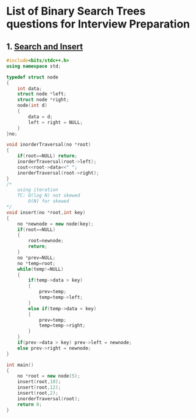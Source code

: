 # List of Binary Search Trees questions for Interview Preparation

## 1. [Search and Insert](https://github.com/kuluruvineeth/Placement_Preparation/blob/main/Binary_Search_Trees/search_and_insert.cpp)
```cpp
#include<bits/stdc++.h>
using namespace std;

typedef struct node
{
    int data;
    struct node *left;
    struct node *right;
    node(int d)
    {
        data = d;
        left = right = NULL;
    }
}no;

void inorderTraversal(no *root)
{
    if(root==NULL) return;
    inorderTraversal(root->left);
    cout<<root->data<<" ";
    inorderTraversal(root->right);
}
/*
    using iteration
    TC: O(log N) not skewed
        O(N) for skewed
*/
void insert(no *root,int key)
{
    no *newnode = new node(key);
    if(root==NULL)
    {
        root=newnode;
        return;
    }
    no *prev=NULL;
    no *temp=root;
    while(temp!=NULL)
    {
        if(temp->data > key)
        {
            prev=temp;
            temp=temp->left;
        }
        else if(temp->data < key)
        {
            prev=temp;
            temp=temp->right;
        }
    }
    if(prev->data > key) prev->left = newnode;
    else prev->right = newnode;
}

int main()
{
    no *root = new node(5);
    insert(root,10);
    insert(root,12);
    insert(root,2);
    inorderTraversal(root);
    return 0;
}
```